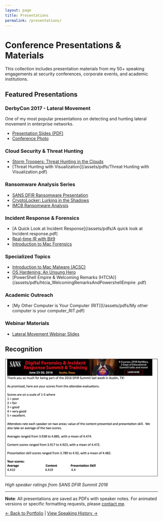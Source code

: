 ```yaml
---
layout: page
title: Presentations
permalink: /presentations/
---
```


# Conference Presentations & Materials

This collection includes presentation materials from my 50+ speaking engagements at security conferences, corporate events, and academic institutions.

## Featured Presentations

### **DerbyCon 2017 - Lateral Movement**
One of my most popular presentations on detecting and hunting lateral movement in enterprise networks.
- [Presentation Slides (PDF)](/assets/pdfs/LateralMovement_1hr_derbycon.pdf)
- [Conference Photo](/assets/pdfs/DerbyCon2017.png)

### **Cloud Security & Threat Hunting**
- [Storm Troopers: Threat Hunting in the Clouds](/assets/pdfs/Storm-Troopers-ThreatHuntingInTheClouds_v1.pdf)
- [Threat Hunting with Visualization](/assets/pdfs/Threat Hunting with Visualization.pdf)

### **Ransomware Analysis Series**
- [SANS DFIR Ransomware Presentation](/assets/pdfs/SANS_rnolette_ransomware.pdf)
- [CryptoLocker: Lurking in the Shadows](/assets/pdfs/CryptoLocker_LurkingInTheShadows_cb_v2.pdf)
- [IMCB Ransomware Analysis](/assets/pdfs/IMCB_rnolette_ransomware.pdf)

### **Incident Response & Forensics**
- [A Quick Look at Incident Response](/assets/pdfs/A quick look at Incident response.pdf)
- [Real-time IR with Bit9](/assets/pdfs/Real-timeIRwithBit9.pdf)
- [Introduction to Mac Forensics](/assets/pdfs/IntroToMacForensics.pdf)

### **Specialized Topics**
- [Introduction to Mac Malware (ACSC)](/assets/pdfs/acsc_IntrotoMacMalware.pdf)
- [OS Hardening: An Unsung Hero](/assets/pdfs/OSHardening_AnUnsungHero.pdf)
- [PowerShell Empire & Welcoming Remarks (HTCIA)](/assets/pdfs/htcia_WelcomingRemarksAndPowershellEmpire .pdf)

### **Academic Outreach**
- [My Other Computer is Your Computer (RIT)](/assets/pdfs/My other computer is your computer_RIT.pdf)

### **Webinar Materials**
- [Lateral Movement Webinar Slides](/assets/pdfs/Lateral-Movement-webinar-slides.pdf)

## Recognition

![SANS DFIR Austin 2016 Speaker Score](/assets/pdfs/SANS_DFIR_Austin_2016_SpeakerScore.png)

*High speaker ratings from SANS DFIR Summit 2016*

---

**Note**: All presentations are saved as PDFs with speaker notes. For animated versions or specific formatting requests, please [contact me](mailto:sonofagl1tch@pebcakconsulting.com).

[← Back to Portfolio](portfolio/) | [View Speaking History →](speaking/)